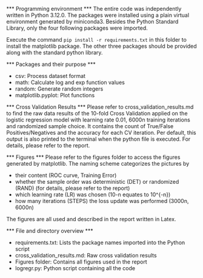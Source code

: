 *** Programming environment ***
The entire code was independently written in Python 3.12.0. The packages were installed using a plain virtual environment generated by miniconda3. Besides the Python Standard Library, only the four following packages were imported.

Execute the command ```pip install -r requirements.txt``` in this folder to install the matplotlib package. The other three packages should be provided along with the standard python library.

*** Packages and their purpose ***
- csv: Process dataset format
- math: Calculate log and exp function values
- random: Generate random integers
- matplotlib.pyplot: Plot functions

*** Cross Validation Results ***
Please refer to cross_validation_results.md to find the raw data results of the 10-fold Cross Validation applied on the logistic regression model with learning rate 0.01, 6000n training iterations and randomized sample choice. It contains the count of True/False Positives/Negatives and the accuracy for each CV iteration. Per default, this output is also printed to the terminal when the python file is executed. For details, please refer to the report.

*** Figures ***
Please refer to the figures folder to access the figures generated by matplotlib. The naming scheme categorizes the pictures by 
- their content (ROC curve, Training Error)
- whether the sample order was deterministic (DET) or randomized (RAND) (for details, please refer to the report)
- which learning rate (LR) was chosen (10-n equates to 10^{-n})
- how many iterations (STEPS) the loss update was performed (3000n, 6000n) 

The figures are all used and described in the report written in Latex.

*** File and directory overview ***
- requirements.txt: Lists the package names imported into the Python script
- cross_validation_results.md: Raw cross validation results
- Figures folder: Contains all figures used in the report
- logregr.py: Python script containing all the code 